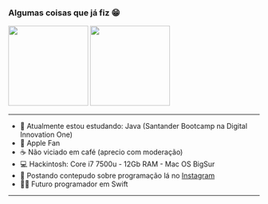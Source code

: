 <h3>Algumas coisas que já fiz 😁</h3>

<div>
  <img height="160em" src="https://github-readme-stats.vercel.app/api?username=0rientd&show_icons=true&theme=tokyonight">
  <img a="https://github.com/0rientd?tab=repositories" height="160em" src="https://github-readme-stats.vercel.app/api/top-langs/?username=0rientd&layout=compact&theme=tokyonight">
</div>

----------

 - 🌱 Atualmente estou estudando: Java (Santander Bootcamp na Digital Innovation One)
 - 🍎 Apple Fan 
 - ☕ Não viciado em café (aprecio com moderação)
 - 💻 Hackintosh: Core i7 7500u - 12Gb RAM - Mac OS BigSur
 - 📱  Postando contepudo sobre programação lá no [Instagram](https://www.instagram.com/dev.0rientd/)
 - 👨‍💻 Futuro programador em Swift

----------
